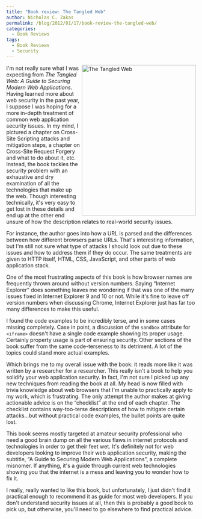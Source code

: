 ```yaml
---
title: "Book review: The Tangled Web"
author: Nicholas C. Zakas
permalink: /blog/2012/01/17/book-review-the-tangled-web/
categories:
  - Book Reviews
tags:
  - Book Reviews
  - Security
---
```

[<img src="/images/wp-content/uploads/2012/01/tangledweb.png" alt="The Tangled Web" width="303" height="400" align="right" />][1]I'm not really sure what I was expecting from <cite>The Tangled Web: A Guide to Securing Modern Web Applications</cite>. Having learned more about web security in the past year, I suppose I was hoping for a more in-depth treatment of common web application security issues. In my mind, I pictured a chapter on Cross-Site Scripting attacks and mitigation steps, a chapter on Cross-Site Request Forgery and what to do about it, etc. Instead, the book tackles the security problem with an exhaustive and dry examination of all the technologies that make up the web. Though interesting technically, it's very easy to get lost in these details and end up at the other end unsure of how the description relates to real-world security issues.

For instance, the author goes into how a URL is parsed and the differences between how different browsers parse URLs. That's interesting information, but I'm still not sure what type of attacks I should look out due to these issues and how to address them if they do occur. The same treatments are given to HTTP itself, HTML, CSS, JavaScript, and other parts of web application stack. 

One of the most frustrating aspects of this book is how browser names are frequently thrown around without version numbers. Saying &#8220;Internet Explorer&#8221; does something leaves me wondering if that was one of the many issues fixed in Internet Explorer 9 and 10 or not. While it's fine to leave off version numbers when discussing Chrome, Internet Explorer just has far too many differences to make this useful.

I found the code examples to be incredibly terse, and in some cases missing completely. Case in point, a discussion of the `sandbox` attribute for `<iframe>` doesn't have a single code example showing its proper usage. Certainly property usage is part of ensuring security. Other sections of the book suffer from the same code-terseness to its detriment. A lot of the topics could stand more actual examples.

Which brings me to my overall issue with the book: it reads more like it was written by a researcher for a researcher. This really isn't a book to help you solidify your web application security. In fact, I'm not sure I picked up any new techniques from reading the book at all. My head is now filled with trivia knowledge about web browsers that I'm unable to practically apply to my work, which is frustrating. The only attempt the author makes at giving actionable advice is on the &#8220;checklist&#8221; at the end of each chapter. The checklist contains way-too-terse descriptions of how to mitigate certain attacks&#8230;but without practical code examples, the bullet points are quite lost.

This book seems mostly targeted at amateur security professional who need a good brain dump on all the various flaws in internet protocols and technologies in order to get their feet wet. It's definitely not for web developers looking to improve their web application security, making the subtitle, &#8220;A Guide to Securing Modern Web Applications&#8221;, a complete misnomer. If anything, it's a guide through current web technologies showing you that the internet is a mess and leaving you to wonder how to fix it.

I really, really wanted to like this book, but unfortunately, I just didn't find it practical enough to recommend it as guide for most web developers. If you don't understand security issues at all, then this is probably a good book to pick up, but otherwise, you'll need to go elsewhere to find practical advice.

 [1]: http://www.amazon.com/gp/product/1593273886/ref=s9_simh_gw_p14_d0_g14_i1?tag=nczonline-20
